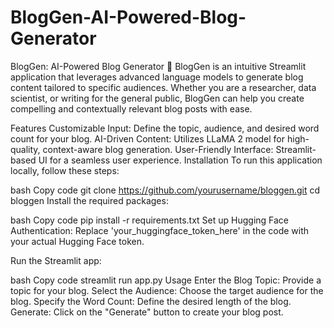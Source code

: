 # BlogGen-AI-Powered-Blog-Generator
BlogGen: AI-Powered Blog Generator 🤖
BlogGen is an intuitive Streamlit application that leverages advanced language models to generate blog content tailored to specific audiences. Whether you are a researcher, data scientist, or writing for the general public, BlogGen can help you create compelling and contextually relevant blog posts with ease.

Features
Customizable Input: Define the topic, audience, and desired word count for your blog.
AI-Driven Content: Utilizes LLaMA 2 model for high-quality, context-aware blog generation.
User-Friendly Interface: Streamlit-based UI for a seamless user experience.
Installation
To run this application locally, follow these steps:



bash
Copy code
git clone https://github.com/yourusername/bloggen.git
cd bloggen
Install the required packages:

bash
Copy code
pip install -r requirements.txt
Set up Hugging Face Authentication:
Replace 'your_huggingface_token_here' in the code with your actual Hugging Face token.

Run the Streamlit app:

bash
Copy code
streamlit run app.py
Usage
Enter the Blog Topic: Provide a topic for your blog.
Select the Audience: Choose the target audience for the blog.
Specify the Word Count: Define the desired length of the blog.
Generate: Click on the "Generate" button to create your blog post.

